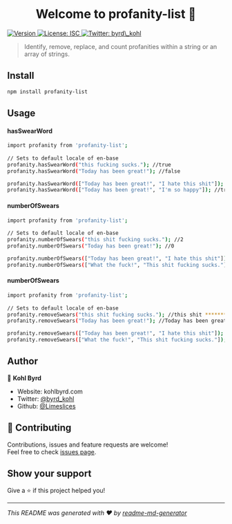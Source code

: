 <h1 align="center">Welcome to profanity-list 👋</h1>
<p>
  <a href="https://www.npmjs.com/package/profanity-list" target="_blank">
    <img alt="Version" src="https://img.shields.io/npm/v/profanity-list.svg">
  </a>
  <a href="#" target="_blank">
    <img alt="License: ISC" src="https://img.shields.io/badge/License-ISC-yellow.svg" />
  </a>
  <a href="https://twitter.com/byrd\_kohl" target="_blank">
    <img alt="Twitter: byrd\_kohl" src="https://img.shields.io/twitter/follow/byrd\_kohl.svg?style=social" />
  </a>
</p>

> Identify, remove, replace, and count profanities within a string or an array of strings.

## Install

```sh
npm install profanity-list
```

## Usage

#### hasSwearWord
```sh
import profanity from 'profanity-list';
 
// Sets to default locale of en-base
profanity.hasSwearWord("this fucking sucks."); //true
profanity.hasSwearWord("Today has been great!"); //false

profanity.hasSwearWord(["Today has been great!", "I hate this shit"]); //false
profanity.hasSwearWord(["Today has been great!", "I'm so happy"]); //true
```
#### numberOfSwears
```sh
import profanity from 'profanity-list';
 
// Sets to default locale of en-base
profanity.numberOfSwears("this shit fucking sucks."); //2
profanity.numberOfSwears("Today has been great!"); //0

profanity.numberOfSwears(["Today has been great!", "I hate this shit"]); //[0, 1]
profanity.numberOfSwears(["What the fuck!", "This shit fucking sucks."]); //[1, 2]
```
#### numberOfSwears
```sh
import profanity from 'profanity-list';
 
// Sets to default locale of en-base
profanity.removeSwears("this shit fucking sucks."); //this shit ******* sucks.
profanity.removeSwears("Today has been great!"); //Today has been great!

profanity.removeSwears(["Today has been great!", "I hate this shit"]); //["Today has been great!", "I hate this ****"]
profanity.removeSwears(["What the fuck!", "This shit fucking sucks."]); //["What the ****!", "This shit ******* sucks."]
```

## Author

👤 **Kohl Byrd**

* Website: kohlbyrd.com
* Twitter: [@byrd\_kohl](https://twitter.com/byrd\_kohl)
* Github: [@Limeslices](https://github.com/Limeslices)

## 🤝 Contributing

Contributions, issues and feature requests are welcome!<br />Feel free to check [issues page](https://github.com/winterdelta/profanity-list). 

## Show your support

Give a ⭐️ if this project helped you!

***
_This README was generated with ❤️ by [readme-md-generator](https://github.com/kefranabg/readme-md-generator)_